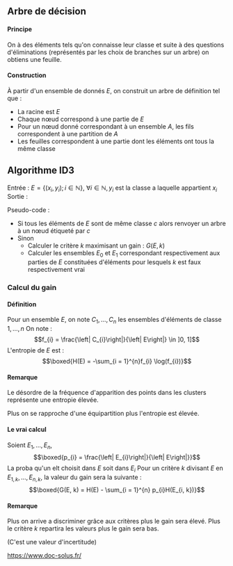## Arbre de décision
#### Principe
On à des éléments tels qu'on connaisse leur classe et suite à des questions d'éliminations (représentés par les choix de branches sur un arbre) on obtiens une feuille. 

#### Construction
À partir d'un ensemble de donnés $E$, on construit un arbre de définition tel que : 
- La racine est $E$
- Chaque nœud correspond à une partie de $E$
- Pour un nœud donné correspondant à un ensemble $A$, les fils correspondent à une partition de $A$
- Les feuilles correspondent à une partie dont les éléments ont tous la même classe

## Algorithme ID3
Entrée : $E = \{ (x_{i}, y_{i}) ; i \in \mathbb{N} \}$,
$\forall i \in \mathbb{N}, y_{i}$ est la classe a laquelle appartient $x_{i}$
Sortie : 

Pseudo-code : 
- Si tous les éléments de $E$ sont de même classe $c$ alors
  renvoyer un arbre à un nœud étiqueté par $c$
- Sinon
  + Calculer le critère $k$ maximisant un gain : $G(E, k)$
  + Calculer les ensembles $E_{0}$ et $E_{1}$ correspondant respectivement aux parties de $E$ constituées d'éléments pour lesquels $k$ est faux respectivement vrai

### Calcul du gain
#### Définition
Pour un ensemble $E$, on note $C_{1},\dots, C_{n}$ les ensembles d'éléments de classe $1, \dots, n$
On note : 
$$f_{i} = \frac{\left| C_{i}\right|}{\left| E\right|} \in ]0, 1]$$
L'entropie de $E$ est : 
$$\boxed{H(E) = -\sum_{i = 1}^{n}f_{i} \log(f_{i})}$$

#### Remarque
Le désordre de la fréquence d'apparition des points dans les clusters représente une entropie élevée. 

Plus on se rapproche d'une équipartition plus l'entropie est élevée. 

#### Le vrai calcul
Soient $E_{1}, \dots, E_{n}$, 
$$\boxed{p_{i} = \frac{\left| E_{i}\right|}{\left| E\right|}}$$
La proba qu'un elt choisit dans $E$ soit dans $E_{i}$
Pour un critère $k$ divisant $E$ en $E_{1, k}, \dots, E_{n, k}$, la valeur du gain sera la suivante : 
$$\boxed{G(E, k) = H(E) - \sum_{i = 1}^{n} p_{i}H(E_{i, k})}$$

#### Remarque
Plus on arrive a discriminer grâce aux critères plus le gain sera élevé. 
Plus le critère $k$ repartira les valeurs plus le gain sera bas. 

(C'est une valeur d'incertitude)


https://www.doc-solus.fr/

